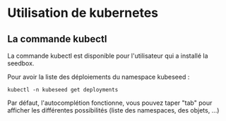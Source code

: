 # Utilisation de kubernetes

## La commande kubectl

La commande kubectl est disponible pour l'utilisateur qui a installé la seedbox.

Pour avoir la liste des déploiements du namespace kubeseed :

```
kubectl -n kubeseed get deployments
```

Par défaut, l'autocomplétion fonctionne, vous pouvez taper "tab" pour afficher les différentes possibilités (liste des namespaces, des objets, ...)